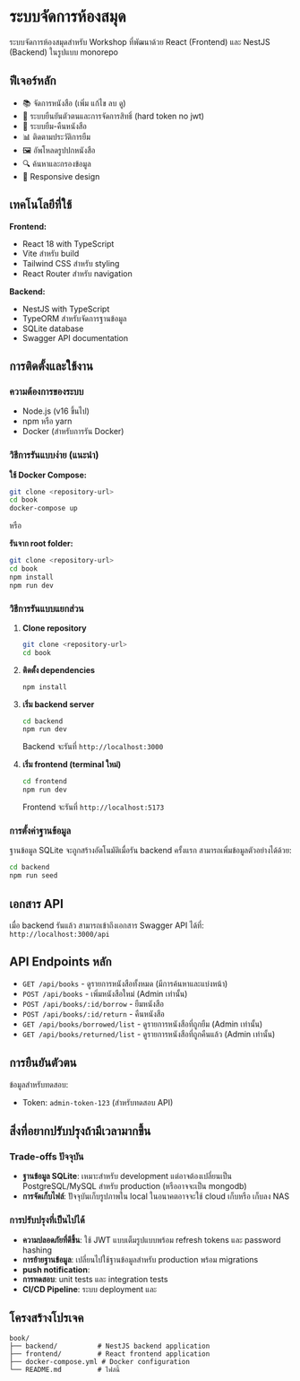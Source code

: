 # ระบบจัดการห้องสมุด

ระบบจัดการห้องสมุดสำหรับ Workshop ที่พัฒนาด้วย React (Frontend) และ NestJS (Backend) ในรูปแบบ monorepo

## ฟีเจอร์หลัก

- 📚 จัดการหนังสือ (เพิ่ม แก้ไข ลบ ดู)
- 👥 ระบบยืนยันตัวตนและการจัดการสิทธิ์ (hard token no jwt)
- 📖 ระบบยืม-คืนหนังสือ
- 📊 ติดตามประวัติการยืม
- 🖼️ อัพโหลดรูปปกหนังสือ
- 🔍 ค้นหาและกรองข้อมูล
- 📱 Responsive design

## เทคโนโลยีที่ใช้

**Frontend:**
- React 18 with TypeScript
- Vite สำหรับ build
- Tailwind CSS สำหรับ styling
- React Router สำหรับ navigation

**Backend:**
- NestJS with TypeScript
- TypeORM สำหรับจัดการฐานข้อมูล
- SQLite database
- Swagger API documentation

## การติดตั้งและใช้งาน

### ความต้องการของระบบ
- Node.js (v16 ขึ้นไป)
- npm หรือ yarn
- Docker (สำหรับการรัน Docker)

### วิธีการรันแบบง่าย (แนะนำ)

**ใช้ Docker Compose:**
```bash
git clone <repository-url>
cd book
docker-compose up
```

หรือ

**รันจาก root folder:**
```bash
git clone <repository-url>
cd book
npm install
npm run dev
```

### วิธีการรันแบบแยกส่วน

1. **Clone repository**
   ```bash
   git clone <repository-url>
   cd book
   ```

2. **ติดตั้ง dependencies**
   ```bash
   npm install
   ```

3. **เริ่ม backend server**
   ```bash
   cd backend
   npm run dev
   ```
   Backend จะรันที่ `http://localhost:3000`

4. **เริ่ม frontend (terminal ใหม่)**
   ```bash
   cd frontend
   npm run dev
   ```
   Frontend จะรันที่ `http://localhost:5173`

### การตั้งค่าฐานข้อมูล

ฐานข้อมูล SQLite จะถูกสร้างอัตโนมัติเมื่อรัน backend ครั้งแรก สามารถเพิ่มข้อมูลตัวอย่างได้ด้วย:

```bash
cd backend
npm run seed
```

## เอกสาร API

เมื่อ backend รันแล้ว สามารถเข้าถึงเอกสาร Swagger API ได้ที่:
`http://localhost:3000/api`

## API Endpoints หลัก

- `GET /api/books` - ดูรายการหนังสือทั้งหมด (มีการค้นหาและแบ่งหน้า)
- `POST /api/books` - เพิ่มหนังสือใหม่ (Admin เท่านั้น)
- `POST /api/books/:id/borrow` - ยืมหนังสือ
- `POST /api/books/:id/return` - คืนหนังสือ
- `GET /api/books/borrowed/list` - ดูรายการหนังสือที่ถูกยืม (Admin เท่านั้น)
- `GET /api/books/returned/list` - ดูรายการหนังสือที่ถูกคืนแล้ว (Admin เท่านั้น)

## การยืนยันตัวตน

ข้อมูลสำหรับทดสอบ:
- Token: `admin-token-123` (สำหรับทดสอบ API)

## สิ่งที่อยากปรับปรุงถ้ามีเวลามากขึ้น

### Trade-offs ปัจจุบัน
- **ฐานข้อมูล SQLite**: เหมาะสำหรับ development แต่อาจต้องเปลี่ยนเป็น PostgreSQL/MySQL สำหรับ production (หรืออาจจะเป็น mongodb)
- **การจัดเก็บไฟล์**: ปััจจุบันเก็บรูปภาพใน local ในอนาคตอาจจะใช้ cloud เก็บหรือ เก็บลง NAS 

### การปรับปรุงที่เป็นไปได้
- **ความปลอดภัยที่ดีขึ้น**: ใช้ JWT แบบเต็มรูปแบบพร้อม refresh tokens และ password hashing
- **การย้ายฐานข้อมูล**: เปลี่ยนไปใช้ฐานข้อมูลสำหรับ production พร้อม migrations
- **push notification**: 
- **การทดสอบ**: unit tests และ integration tests 
- **CI/CD Pipeline**: ระบบ deployment และ 

## โครงสร้างโปรเจค

```
book/
├── backend/          # NestJS backend application
├── frontend/         # React frontend application
├── docker-compose.yml # Docker configuration
└── README.md         # ไฟล์นี้
```
